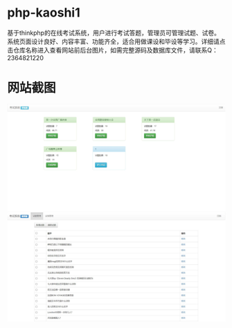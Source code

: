# php-kaoshi1
基于thinkphp的在线考试系统，用户进行考试答题，管理员可管理试题、试卷。系统页面设计良好、内容丰富、功能齐全，适合用做课设和毕设等学习。详细请点击仓库名称进入查看网站前后台图片，如需完整源码及数据库文件，请联系Q：2364821220
# 网站截图
![image](https://github.com/hzl0898/php-kaoshi1/blob/main/网站首页.png)
![image](https://github.com/hzl0898/php-kaoshi1/blob/main/试题管理.png)
